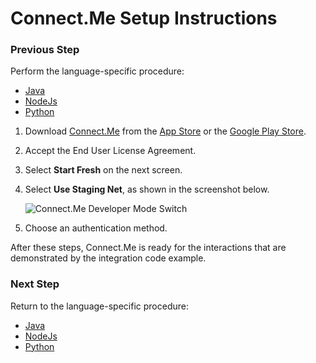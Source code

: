 # Connect.Me Setup Instructions

### Previous Step

Perform the language-specific procedure:
* [Java](/docs/Getting-Started/java/README.md)
* [NodeJs](/docs/Getting-Started/nodejs/README.md)
* [Python](/docs/Getting-Started/python/README.md)

1. Download [Connect.Me](https://connect.me/) from the [App Store](https://itunes.apple.com/us/app/connect-me/id1260651672?mt=8) or the [Google Play Store](https://play.google.com/store/apps/details?id=me.connect&hl=en).

1. Accept the End User License Agreement.

1. Select **Start Fresh** on the next screen.

1. Select **Use Staging Net**, as shown in the screenshot below.
   
   ![Connect.Me Developer Mode Switch](https://i.postimg.cc/pTrdMszg/IMG-0116.png)

1. Choose an authentication method.

After these steps, Connect.Me is ready for the interactions that are demonstrated by the integration code example. 

### Next Step

Return to the language-specific procedure:
* [Java](/docs/Getting-Started/java/README.md#connectme)
* [NodeJs](/docs/Getting-Started/java/README.md#connectme)
* [Python](/docs/Getting-Started/java/README.md#connectme)
